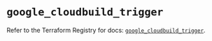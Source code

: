 # `google_cloudbuild_trigger`

Refer to the Terraform Registry for docs: [`google_cloudbuild_trigger`](https://registry.terraform.io/providers/hashicorp/google/5.23.0/docs/resources/cloudbuild_trigger).
